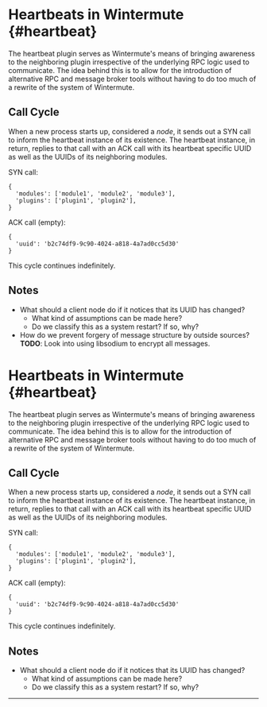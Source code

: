 # Heartbeats in Wintermute {#heartbeat}

The heartbeat plugin serves as Wintermute's means of bringing awareness to the
neighboring plugin irrespective of the underlying RPC logic used to communicate.
The idea behind this is to allow for the introduction of alternative RPC and
message broker tools without having to do too much of a rewrite of the system of
Wintermute.

## Call Cycle

When a new process starts up, considered a _node_, it sends out a SYN call to
inform the heartbeat instance of its existence. The heartbeat instance, in
return, replies to that call with an ACK call with its heartbeat specific UUID
as well as the UUIDs of its neighboring modules.

SYN call:

```
{
  'modules': ['module1', 'module2', 'module3'],
  'plugins': ['plugin1', 'plugin2'],
}
```

ACK call (empty):
```
{
  'uuid': 'b2c74df9-9c90-4024-a818-4a7ad0cc5d30'
}
```

This cycle continues indefinitely.

## Notes

  * What should a client node do if it notices that its UUID has changed?
    - What kind of assumptions can be made here?
    - Do we classify this as a system restart? If so, why?
  * How do we prevent forgery of message structure by outside sources?
    **TODO**: Look into using libsodium to encrypt all messages.

# Heartbeats in Wintermute {#heartbeat}

The heartbeat plugin serves as Wintermute's means of bringing awareness to the
neighboring plugin irrespective of the underlying RPC logic used to communicate.
The idea behind this is to allow for the introduction of alternative RPC and
message broker tools without having to do too much of a rewrite of the system of
Wintermute.

## Call Cycle

When a new process starts up, considered a _node_, it sends out a SYN call to
inform the heartbeat instance of its existence. The heartbeat instance, in
return, replies to that call with an ACK call with its heartbeat specific UUID
as well as the UUIDs of its neighboring modules.

SYN call:

```
{
  'modules': ['module1', 'module2', 'module3'],
  'plugins': ['plugin1', 'plugin2'],
}
```

ACK call (empty):
```
{
  'uuid': 'b2c74df9-9c90-4024-a818-4a7ad0cc5d30'
}
```

This cycle continues indefinitely.

## Notes

  * What should a client node do if it notices that its UUID has changed?
    - What kind of assumptions can be made here?
    - Do we classify this as a system restart? If so, why?

---
[^1]: <https://en.wikipedia.org/wiki/Heartbeat_%28computing%29>
